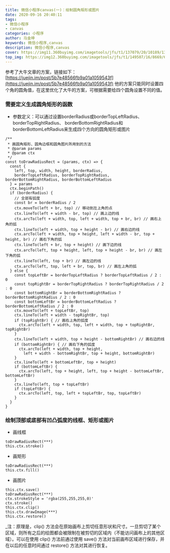 ```yaml
---
title: 微信小程序canvas(一)：绘制圆角矩形或图片
date: 2020-09-16 20:40:11
tags:
- 微信小程序
- canvas
categories: 小程序
author: 马金坤
keywords: 微信小程序,canvas
description: 微信小程序,canvas
cover: https://img11.360buyimg.com/imagetools/jfs/t1/137079/20/10189/13846/5f62c071Ecf27d99d/a60905e9495effd0.jpg
top_img: https://img12.360buyimg.com/imagetools/jfs/t1/149507/16/8669/6948/5f62c2dcEd9b1ed60/4fb0edd003e468d7.jpg
---
```


参考了大牛文章的方案，链接如下：[https://juejin.im/post/5b7e48566fb9a01a1059543f](https://juejin.im/post/5b7e48566fb9a01a1059543f)
他的方案只能同时设置四个角的圆角值，在这里优化了大牛的方案，可根据需要给四个圆角设置不同的值。
### 需要定义生成圆角矩形的函数
* 参数定义：可以通过设置borderRadius或borderTopLeftRadius、borderTopRightRadius、 borderBottomRightRadius和borderBottomLeftRadius来生成四个方向的圆角矩形或图片
```
/**
 * 画圆角矩形、圆角边框和圆角图片所用到的方法
 * @param params
 * @param ctx
 */
const toDrawRadiusRect = (params, ctx) => {
  const {
    left, top, width, height, borderRadius,
    borderTopLeftRadius, borderTopRightRadius, borderBottomRightRadius, borderBottomLeftRadius
  } = params
  ctx.beginPath()
  if (borderRadius) {
    // 全部有弧度
    const br = borderRadius / 2
    ctx.moveTo(left + br, top) // 移动到左上角的点
    ctx.lineTo(left + width - br, top) // 画上边的线
    ctx.arcTo(left + width, top, left + width, top + br, br) // 画右上角的弧
    ctx.lineTo(left + width, top + height - br) // 画右边的线
    ctx.arcTo(left + width, top + height, left + width - br, top + height, br) // 画右下角的弧
    ctx.lineTo(left + br, top + height) // 画下边的线
    ctx.arcTo(left, top + height, left, top + height - br, br) // 画左下角的弧
    ctx.lineTo(left, top + br) // 画左边的线
    ctx.arcTo(left, top, left + br, top, br) // 画左上角的弧
  } else {
    const topLeftBr = borderTopLeftRadius ? borderTopLeftRadius / 2 : 0
    const topRightBr = borderTopRightRadius ? borderTopRightRadius / 2 : 0
    const bottomRightBr = borderBottomRightRadius ? borderBottomRightRadius / 2 : 0
    const bottomLeftBr = borderBottomLeftRadius ? borderBottomLeftRadius / 2 : 0
    ctx.moveTo(left + topLeftBr, top)
    ctx.lineTo(left + width - topRightBr, top)
    if (topRightBr) { // 画右上角的弧度
      ctx.arcTo(left + width, top, left + width, top + topRightBr, topRightBr)
    }
    ctx.lineTo(left + width, top + height - bottomRightBr) // 画右边的线
    if (bottomRightBr) { // 画右下角的弧度
      ctx.arcTo(left + width, top + height,
        left + width - bottomRightBr, top + height, bottomRightBr)
    }
    ctx.lineTo(left + bottomLeftBr, top + height)
    if (bottomLeftBr) {
      ctx.arcTo(left, top + height, left, top + height - bottomLeftBr, bottomLeftBr)
    }
    ctx.lineTo(left, top + topLeftBr)
    if (topLeftBr) {
      ctx.arcTo(left, top, left + topLeftBr, top, topLeftBr)
    }
  }
}
```

### 绘制顶部或底部有凹凸弧度的线框、矩形或图片
* 画线框
```
toDrawRadiusRect(***)
this.ctx.stroke()
```
* 画矩形
```
toDrawRadiusRect(***)
this.ctx.fill()
```
* 画图片
```
this.ctx.save()
toDrawRadiusRect(***) 
ctx.strokeStyle = 'rgba(255,255,255,0)'
ctx.stroke()
this.ctx.clip()
this.ctx.drawImage(***)
this.ctx.restore()
```
_注：原理是，clip() 方法会在原始画布上剪切任意形状和尺寸。一旦剪切了某个区域，则所有之后的绘图都会被限制在被剪切的区域内（不能访问画布上的其他区域）。可以在使用 clip() 方法前通过使用 save() 方法对当前画布区域进行保存，并在以后的任意时间通过 restore() 方法对其进行恢复。
